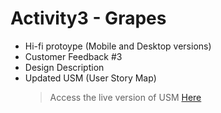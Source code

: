 # Activity3 - Grapes
- Hi-fi protoype (Mobile and Desktop versions)
- Customer Feedback #3
- Design Description
- Updated USM (User Story Map)
  > Access the live version of USM [Here](https://landofooo.storiesonboard.com/m/user-story-map-grapes-ense271)
